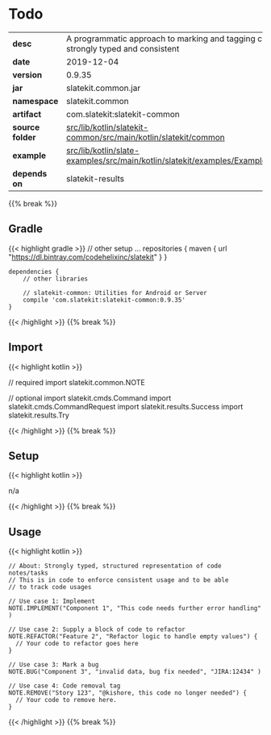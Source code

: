 
# Todo

<table class="table table-striped table-bordered">
  <tbody>
    <tr>
      <td><strong>desc</strong></td>
      <td>A programmatic approach to marking and tagging code that is strongly typed and consistent</td>
    </tr>
    <tr>
      <td><strong>date</strong></td>
      <td>2019-12-04</td>
    </tr>
    <tr>
      <td><strong>version</strong></td>
      <td>0.9.35</td>
    </tr>
    <tr>
      <td><strong>jar</strong></td>
      <td>slatekit.common.jar</td>
    </tr>
    <tr>
      <td><strong>namespace</strong></td>
      <td>slatekit.common</td>
    </tr>
    <tr>
      <td><strong>artifact</strong></td>
      <td>com.slatekit:slatekit-common</td>
    </tr>
    <tr>
      <td><strong>source folder</strong></td>
      <td><a href="https://github.com/slatekit/slatekit/tree/master/src/lib/kotlin/slatekit-common/src/main/kotlin/slatekit/common" class="url-ch">src/lib/kotlin/slatekit-common/src/main/kotlin/slatekit/common</a></td>
    </tr>
    <tr>
      <td><strong>example</strong></td>
      <td><a href="https://github.com/slatekit/slatekit/tree/master/src/lib/kotlin/slatekit-examples/src/main/kotlin/slatekit/examples/Example_NOTE.kt" class="url-ch">src/lib/kotlin/slate-examples/src/main/kotlin/slatekit/examples/Example_NOTE.kt</a></td>
    </tr>
    <tr>
      <td><strong>depends on</strong></td>
      <td> slatekit-results</td>
    </tr>
  </tbody>
</table>
{{% break %}}

## Gradle
{{< highlight gradle >}}
    // other setup ...
    repositories {
        maven { url  "https://dl.bintray.com/codehelixinc/slatekit" }
    }

    dependencies {
        // other libraries

        // slatekit-common: Utilities for Android or Server
        compile 'com.slatekit:slatekit-common:0.9.35'
    }

{{< /highlight >}}
{{% break %}}

## Import
{{< highlight kotlin >}}


// required 
import slatekit.common.NOTE



// optional 
import slatekit.cmds.Command
import slatekit.cmds.CommandRequest
import slatekit.results.Success
import slatekit.results.Try




{{< /highlight >}}
{{% break %}}

## Setup
{{< highlight kotlin >}}


n/a


{{< /highlight >}}
{{% break %}}

## Usage
{{< highlight kotlin >}}


    // About: Strongly typed, structured representation of code notes/tasks
    // This is in code to enforce consistent usage and to be able
    // to track code usages

    // Use case 1: Implement
    NOTE.IMPLEMENT("Component 1", "This code needs further error handling" )

    // Use case 2: Supply a block of code to refactor
    NOTE.REFACTOR("Feature 2", "Refactor logic to handle empty values") {
      // Your code to refactor goes here
    }

    // Use case 3: Mark a bug
    NOTE.BUG("Component 3", "invalid data, bug fix needed", "JIRA:12434" )

    // Use case 4: Code removal tag
    NOTE.REMOVE("Story 123", "@kishore, this code no longer needed") {
      // Your code to remove here.
    }
    

{{< /highlight >}}
{{% break %}}

